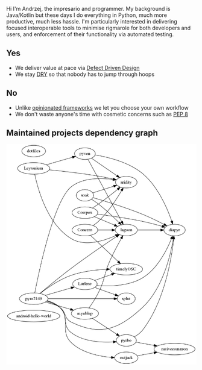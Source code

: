 Hi I'm Andrzej, the impresario and programmer. My background is Java/Kotlin but these days I do everything in Python, much more productive, much less hassle. I'm particularly interested in delivering focused interoperable tools to minimise rigmarole for both developers and users, and enforcement of their functionality via automated testing.

## Yes
* We deliver value at pace via [Defect Driven Design](https://web.archive.org/web/20151103111048/https://weblogs.java.net/blog/kcpeppe/archive/2011/11/29/defect-driven-design-makes-comeback)
* We stay [DRY](https://en.wikipedia.org/wiki/Don't_repeat_yourself#DRY_vs_WET_solutions) so that nobody has to jump through hoops

## No
* Unlike [opinionated frameworks](https://helm.sh/docs/chart_best_practices/) we let you choose your own workflow
* We don't waste anyone's time with cosmetic concerns such as [PEP 8](https://www.python.org/dev/peps/pep-0008/#a-foolish-consistency-is-the-hobgoblin-of-little-minds)

## Maintained projects dependency graph
![Project dependencies](dependencies.png)

